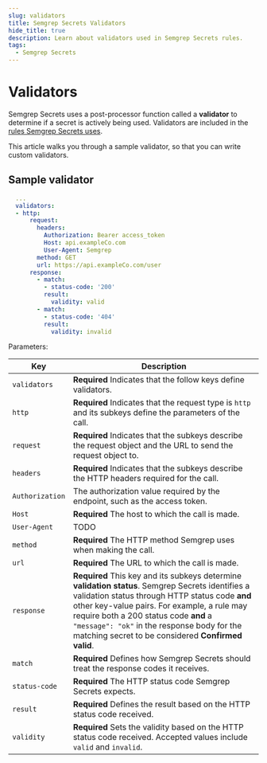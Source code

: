 ```yaml
---
slug: validators
title: Semgrep Secrets Validators
hide_title: true
description: Learn about validators used in Semgrep Secrets rules.
tags:
  - Semgrep Secrets
---
```


# Validators

Semgrep Secrets uses a post-processor function called a **validator** to
determine if a secret is actively being used. Validators are included in the
[rules Semgrep Secrets uses](/semgrep-secrets/rules).

This article walks you through a sample validator, so that you can write custom
validators.

## Sample validator

```yaml
  ...
  validators:
  - http:
      request:
        headers:
          Authorization: Bearer access_token
          Host: api.exampleCo.com
          User-Agent: Semgrep
        method: GET
        url: https://api.exampleCo.com/user
      response:
        - match:
          - status-code: '200'
          result:
            validity: valid
        - match:
          - status-code: '404'
          result:
            validity: invalid
```

Parameters:

<!-- We should list all possible values here. -->

| Key | Description |
| -------  | ------ |
| `validators` | **Required** Indicates that the follow keys define validators. |
| `http` | **Required** Indicates that the request type is `http` and its subkeys define the parameters of the call. |
| `request` | **Required** Indicates that the subkeys describe the request object and the URL to send the request object to. |
| `headers` | **Required** Indicates that the subkeys describe the HTTP headers required for the call. |
| `Authorization` | The authorization value required by the endpoint, such as the access token. |
| `Host` | **Required** The host to which the call is made. |
| `User-Agent` | TODO |
| `method` | **Required** The HTTP method Semgrep uses when making the call. |
| `url` | **Required** The URL to which the call is made.  |
| `response`  | **Required** This key and its subkeys determine **validation status**. Semgrep Secrets identifies a validation status through HTTP status code **and** other key-value pairs. For example, a rule may require both a 200 status code **and** a `"message": "ok"` in the response body for the matching secret to be considered **Confirmed valid**. |
| `match` | **Required** Defines how Semgrep Secrets should treat the response codes it receives. |
| `status-code` | **Required** The HTTP status code Semgrep Secrets expects. |
| `result` | **Required** Defines the result based on the HTTP status code received. |
| `validity` | **Required** Sets the validity based on the HTTP status code received. Accepted values include `valid` and `invalid`. |

<!--## Examples
If we have examples of validators, it might be nice to put them here, along with explanations of anything interesting
-->